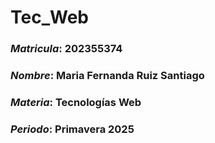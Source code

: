 # Tec_Web
 ### *Matricula*: 202355374
 ### *Nombre*: Maria Fernanda Ruiz Santiago
 ### *Materia*: Tecnologías Web
 ### *Periodo*: Primavera 2025